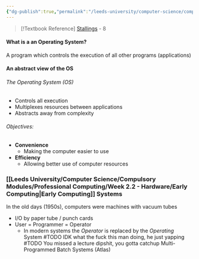```yaml
---
{"dg-publish":true,"permalink":"/leeds-university/computer-science/compulsory-modules/computer-architecture/section-11-operating-system-support-and-virtual-memory/section-11-operating-system-support-and-virtual-memory/"}
---
```


>[!Textbook Reference]
> [Stallings](https://leeds.primo.exlibrisgroup.com/permalink/44LEE_INST/13rlbcs/alma991012536539705181) - 8
#### What is a an Operating System?
A program which controls the execution of all other programs (applications)
#### An abstract view of the OS
###### The Operating System (OS)
- Controls all execution
- Multiplexes resources between applications
- Abstracts away from complexity
###### Objectives:
- **Convenience**
	- Making the computer easier to use
- **Efficiency**
	- Allowing better use of computer resources
### [[Leeds University/Computer Science/Compulsory Modules/Professional Computing/Week 2.2 - Hardware/Early Computing\|Early Computing]] Systems
In the old days (1950s), computers were machines with vacuum tubes
- I/O by paper tube / punch cards
- User = Programmer = Operator
	- In modern systems the *Operator* is replaced by the *Operating* System
#TODO IDK what the fuck this man doing, he just yapping
#TODO You missed a lecture dipshit, you gotta catchup
Multi-Programmed Batch Systems (Atlas)
